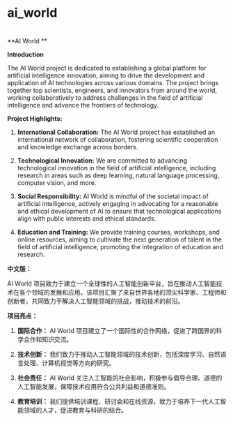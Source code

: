 # ai_world
#
**AI World **


**Introduction**

The AI World project is dedicated to establishing a global platform for artificial intelligence innovation, aiming to drive the development and application of AI technologies across various domains. The project brings together top scientists, engineers, and innovators from around the world, working collaboratively to address challenges in the field of artificial intelligence and advance the frontiers of technology.

**Project Highlights:**

1. **International Collaboration:** The AI World project has established an international network of collaboration, fostering scientific cooperation and knowledge exchange across borders.

2. **Technological Innovation:** We are committed to advancing technological innovation in the field of artificial intelligence, including research in areas such as deep learning, natural language processing, computer vision, and more.

3. **Social Responsibility:** AI World is mindful of the societal impact of artificial intelligence, actively engaging in advocating for a reasonable and ethical development of AI to ensure that technological applications align with public interests and ethical standards.

4. **Education and Training:** We provide training courses, workshops, and online resources, aiming to cultivate the next generation of talent in the field of artificial intelligence, promoting the integration of education and research.


**中文版：**

AI World 项目致力于建立一个全球性的人工智能创新平台，旨在推动人工智能技术在各个领域的发展和应用。该项目汇聚了来自世界各地的顶尖科学家、工程师和创新者，共同致力于解决人工智能领域的挑战，推动技术的前沿。

**项目亮点：**

1. **国际合作：** AI World 项目建立了一个国际性的合作网络，促进了跨国界的科学合作和知识交流。

2. **技术创新：** 我们致力于推动人工智能领域的技术创新，包括深度学习、自然语言处理、计算机视觉等方向的研究。

3. **社会责任：** AI World 关注人工智能的社会影响，积极参与倡导合理、道德的人工智能发展，保障技术应用符合公共利益和道德准则。

4. **教育培训：** 我们提供培训课程、研讨会和在线资源，致力于培养下一代人工智能领域的人才，促进教育与科研的结合。
